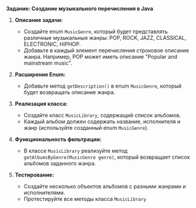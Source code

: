 **Задание: Создание музыкального перечисления в Java**

1. **Описание задачи:**
   - Создайте enum `MusicGenre`, который будет представлять различные музыкальные жанры: POP, ROCK, JAZZ, CLASSICAL, ELECTRONIC, HIPHOP.
   - Добавьте в каждый элемент перечисления строковое описание жанра. Например, POP может иметь описание "Popular and mainstream music".

2. **Расширение Enum:**
   - Добавьте метод `getDescription()` в enum `MusicGenre`, который будет возвращать описание жанра.

3. **Реализация класса:**
   - Создайте класс `MusicLibrary`, содержащий список альбомов.
   - Каждый альбом должен содержать название, исполнителя и жанр (используйте созданный enum `MusicGenre`).

4. **Функциональность фильтрации:**
   - В классе `MusicLibrary` реализуйте метод `getAlbumsByGenre(MusicGenre genre)`, который возвращает список альбомов заданного жанра.

5. **Тестирование:**
   - Создайте несколько объектов альбомов с разными жанрами и исполнителями.
   - Протестируйте все методы класса `MusicLibrary`